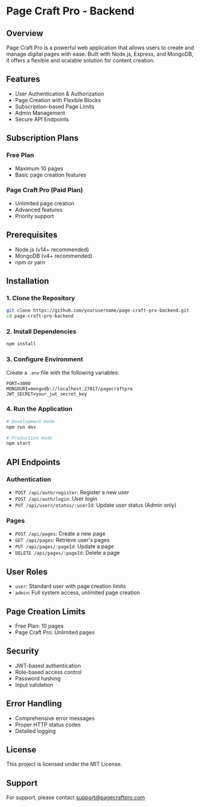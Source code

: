# Page Craft Pro - Backend

## Overview
Page Craft Pro is a powerful web application that allows users to create and manage digital pages with ease. Built with Node.js, Express, and MongoDB, it offers a flexible and scalable solution for content creation.

## Features
- User Authentication & Authorization
- Page Creation with Flexible Blocks
- Subscription-based Page Limits
- Admin Management
- Secure API Endpoints

## Subscription Plans
### Free Plan
- Maximum 10 pages
- Basic page creation features

### Page Craft Pro (Paid Plan)
- Unlimited page creation
- Advanced features
- Priority support

## Prerequisites
- Node.js (v14+ recommended)
- MongoDB (v4+ recommended)
- npm or yarn

## Installation

### 1. Clone the Repository
```bash
git clone https://github.com/yourusername/page-craft-pro-backend.git
cd page-craft-pro-backend
```

### 2. Install Dependencies
```bash
npm install
```

### 3. Configure Environment
Create a `.env` file with the following variables:
```
PORT=3000
MONGOURI=mongodb://localhost:27017/pagecraftpro
JWT_SECRET=your_jwt_secret_key
```

### 4. Run the Application
```bash
# Development mode
npm run dev

# Production mode
npm start
```

## API Endpoints

### Authentication
- `POST /api/auth/register`: Register a new user
- `POST /api/auth/login`: User login
- `PUT /api/users/status/:userId`: Update user status (Admin only)

### Pages
- `POST /api/pages`: Create a new page
- `GET /api/pages`: Retrieve user's pages
- `PUT /api/pages/:pageId`: Update a page
- `DELETE /api/pages/:pageId`: Delete a page

## User Roles
- `user`: Standard user with page creation limits
- `admin`: Full system access, unlimited page creation

## Page Creation Limits
- Free Plan: 10 pages
- Page Craft Pro: Unlimited pages

## Security
- JWT-based authentication
- Role-based access control
- Password hashing
- Input validation

## Error Handling
- Comprehensive error messages
- Proper HTTP status codes
- Detailed logging

## License
This project is licensed under the MIT License.

## Support
For support, please contact support@pagecraftpro.com

